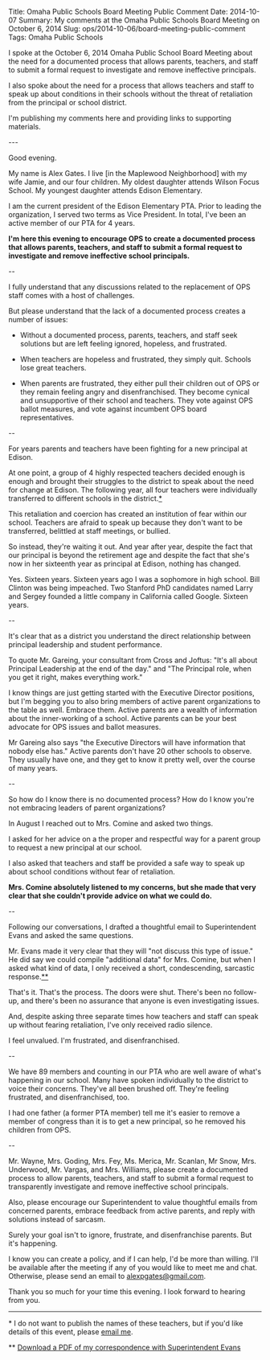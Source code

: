 Title: Omaha Public Schools Board Meeting Public Comment
Date: 2014-10-07
Summary: My comments at the Omaha Public Schools Board Meeting on October 6, 2014
Slug: ops/2014-10-06/board-meeting-public-comment
Tags: Omaha Public Schools

<div class="preface">
<p>I spoke at the October 6, 2014 Omaha Public School Board Meeting about the need for a documented process that allows parents, teachers, and staff to submit a formal request to investigate and remove ineffective  principals.</p>

<p>I also spoke about the need for a process that allows teachers and staff to speak up about conditions in their schools without the threat of retaliation from the principal or school district.</p>

<p>I'm publishing my comments here and providing links to supporting materials.</p>
</div>
---


Good evening.

My name is Alex Gates. I live [in the Maplewood Neighborhood] with my wife Jamie, and our four children. My oldest daughter attends Wilson Focus School. My youngest daughter attends Edison Elementary.

I am the current president of the Edison Elementary PTA. Prior to leading the organization, I served two terms as Vice President. In total, I've been an active member of our PTA for 4 years.

**I'm here this evening to encourage OPS to create a documented process that allows parents, teachers, and staff to submit a formal request to investigate and remove ineffective school principals.**

--

I fully understand that any discussions related to the replacement of OPS staff comes with a host of challenges.

But please understand that the lack of a documented process creates a number of issues:

- Without a documented process, parents, teachers, and staff seek solutions but are left feeling ignored, hopeless, and frustrated. 

- When teachers are hopeless and frustrated, they simply quit. Schools lose great teachers.
 
- When parents are frustrated, they either pull their children out of OPS or they remain feeling angry and disenfranchised. They become cynical and unsupportive of their school and teachers. They vote against OPS ballot measures, and vote against incumbent OPS board representatives. 

--

For years parents and teachers have been fighting for a new principal at Edison. 

At one point, a group of 4 highly respected teachers decided enough is enough and brought their struggles to the district to speak about the need for change at Edison. The following year, all four teachers were individually transferred to different schools in the district.<a class="footnote-link" href="#foot1">&#42;</a>

This retaliation and coercion has created an institution of fear within our school. Teachers are afraid to speak up because they don't want to be transferred, belittled at staff meetings, or bullied.

So instead, they're waiting it out. And year after year, despite the fact that our principal is beyond the retirement age and despite the fact that she's now in her sixteenth year as principal at Edison, nothing has changed.

Yes. Sixteen years. Sixteen years ago I was a sophomore in high school. Bill Clinton was being impeached. Two Stanford PhD candidates named Larry and Sergey founded a little company in California called Google. Sixteen years.

--

It's clear that as a district you understand the direct relationship between principal leadership and student performance. 

To quote Mr. Gareing, your consultant from Cross and Joftus: "It's all about Principal Leadership at the end of the day." and "The Principal role, when you get it right, makes everything work."

I know things are just getting started with the Executive Director positions, but I'm begging you to also bring members of active parent organizations to the table as well. Embrace them. Active parents are a wealth of information about the inner-working of a school. Active parents can be your best advocate for OPS issues and ballot measures. 

Mr Gareing also says "the Executive Directors will have information that nobody else has." Active parents don't have 20 other schools to observe. They usually have one, and they get to know it pretty well, over the course of many years. 

--

So how do I know there is no documented process? How do I know you're not embracing leaders of parent organizations?

In August I reached out to Mrs. Comine and asked two things. 

I asked for her advice on a the proper and respectful way for a parent group to request a new principal at our school. 

I also asked that teachers and staff be provided a safe way to speak up about school conditions without fear of retaliation.

**Mrs. Comine absolutely listened to my concerns, but she made that very clear that she couldn't provide advice on what we could do.**

--

Following our conversations, I drafted a thoughtful email to Superintendent Evans and asked the same questions. 

Mr. Evans made it very clear that they will "not discuss this type of issue." He did say we could compile "additional data" for Mrs. Comine, but when I asked what kind of data, I only received a short, condescending, sarcastic response.<a class="footnote-link" href="#foot2">&#42;&#42;</a>

That's it. That's the process. The doors were shut. There's been no follow-up, and there's been no assurance that anyone is even investigating issues.

And, despite asking three separate times how teachers and staff can speak up without fearing retaliation, I've only received radio silence.

I feel unvalued. I'm frustrated, and disenfranchised.

--

We have 89 members and counting in our PTA who are well aware of what's happening in our school. Many have spoken individually to the district to voice their concerns. They've all been brushed off. They're feeling frustrated, and disenfranchised, too.

I had one father (a former PTA member) tell me it's easier to remove a member of congress than it is to get a new principal, so he removed his children from OPS.

--

Mr. Wayne, Mrs. Goding, Mrs. Fey, Ms. Merica, Mr. Scanlan, Mr Snow, Mrs. Underwood, Mr. Vargas, and Mrs. Williams, please create a documented process to allow parents, teachers, and staff to submit a formal request to transparently investigate and remove ineffective school principals. 

Also, please encourage our Superintendent to value thoughtful emails from concerned parents, embrace feedback from active parents, and reply with solutions instead of sarcasm.

Surely your goal isn't to ignore, frustrate, and disenfranchise parents. But it's happening. 

I know you can create a policy, and if I can help, I'd be more than willing. I'll be available after the meeting if any of you would like to meet me and chat. Otherwise, please send an email to alexpgates@gmail.com. 

Thank you so much for your time this evening. I look forward to hearing from you.

---
<a name="foot1"></a>
<p class="footnote">&#42; I do not want to publish the names of these teachers, but if you'd like details of this event, please <a href="mailto:alex@whatcheer.com">email&nbsp;me</a>.</p>
<a name="foot2"></a>
<p class="footnote">&#42;&#42; <a target="_blank" href="/static/documents/OPS-superintendent-correspondence.pdf">Download a PDF of my correspondence with Superintendent&nbsp;Evans</a></p>


